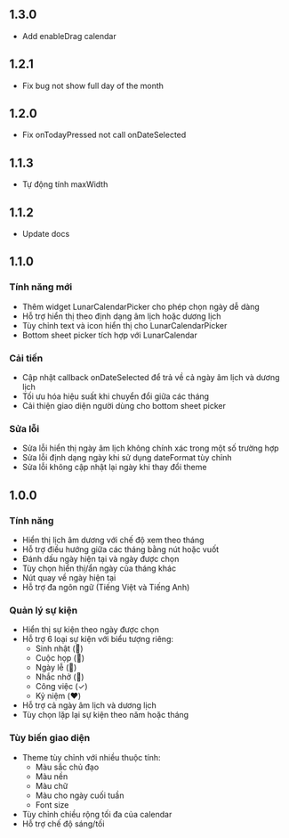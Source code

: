 ## 1.3.0

- Add enableDrag calendar

## 1.2.1

- Fix bug not show full day of the month

## 1.2.0

- Fix onTodayPressed not call onDateSelected

## 1.1.3

- Tự động tính maxWidth

## 1.1.2

- Update docs

## 1.1.0

### Tính năng mới
- Thêm widget LunarCalendarPicker cho phép chọn ngày dễ dàng
- Hỗ trợ hiển thị theo định dạng âm lịch hoặc dương lịch
- Tùy chỉnh text và icon hiển thị cho LunarCalendarPicker
- Bottom sheet picker tích hợp với LunarCalendar

### Cải tiến
- Cập nhật callback onDateSelected để trả về cả ngày âm lịch và dương lịch
- Tối ưu hóa hiệu suất khi chuyển đổi giữa các tháng
- Cải thiện giao diện người dùng cho bottom sheet picker

### Sửa lỗi
- Sửa lỗi hiển thị ngày âm lịch không chính xác trong một số trường hợp
- Sửa lỗi định dạng ngày khi sử dụng dateFormat tùy chỉnh
- Sửa lỗi không cập nhật lại ngày khi thay đổi theme

## 1.0.0

### Tính năng
- Hiển thị lịch âm dương với chế độ xem theo tháng
- Hỗ trợ điều hướng giữa các tháng bằng nút hoặc vuốt
- Đánh dấu ngày hiện tại và ngày được chọn
- Tùy chọn hiển thị/ẩn ngày của tháng khác
- Nút quay về ngày hiện tại
- Hỗ trợ đa ngôn ngữ (Tiếng Việt và Tiếng Anh)

### Quản lý sự kiện
- Hiển thị sự kiện theo ngày được chọn
- Hỗ trợ 6 loại sự kiện với biểu tượng riêng:
  - Sinh nhật (🎂)
  - Cuộc họp (👥)
  - Ngày lễ (🎉)
  - Nhắc nhở (🔔)
  - Công việc (✓)
  - Kỷ niệm (❤️)
- Hỗ trợ cả ngày âm lịch và dương lịch
- Tùy chọn lặp lại sự kiện theo năm hoặc tháng

### Tùy biến giao diện
- Theme tùy chỉnh với nhiều thuộc tính:
  - Màu sắc chủ đạo
  - Màu nền
  - Màu chữ
  - Màu cho ngày cuối tuần
  - Font size
- Tùy chỉnh chiều rộng tối đa của calendar
- Hỗ trợ chế độ sáng/tối

